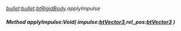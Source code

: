 _[bullet](../../modules/bullet/bullet-module.md):[bullet](../../modules/bullet/bullet-module.md).[btRigidBody](../../modules/bullet/bullet-btrigidbody.md).applyImpulse_
##### Method applyImpulse:Void( impulse:[btVector3](../../modules/bullet/bullet-btvector3.md),rel_pos:[btVector3](../../modules/bullet/bullet-btvector3.md) )
